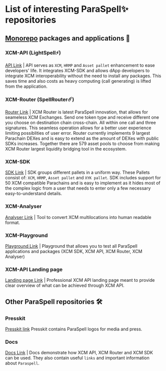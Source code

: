 # List of interesting ParaSpell✨ repositories

## [Monorepo](https://github.com/paraspell/xcm-tools/tree/main) packages and applications 🧰

### XCM-API (LightSpell⚡️)
[API Link](https://github.com/paraspell/xcm-tools/tree/main/apps/xcm-api) |
API serves as `XCM`, `HRMP` and `Asset pallet` enhancement to ease developers' life. It integrates XCM-SDK and allows dApp developers to integrate XCM interoperability without the need to install any packages. This saves time and also costs as heavy computing (call generating) is lifted from the application.

### XCM-Router (SpellRouter☄️)
[Router Link](https://github.com/paraspell/xcm-tools/tree/main/packages/xcm-router) |
XCM Router is latest ParaSpell innovation, that allows for seameless XCM Exchanges. Send one token type and receive different one you choose on destination chain cross-chain. All within one call and three signatures. This seamless operation allows for a better user experience limiting possiblities of user error. Router currently implements 9 largest Parachain DEXes and is easy to extend as the amount of DEXes with public SDKs increases. Together there are 579 asset pools to choose from making XCM Router largest liquidity bridging tool in the ecosystem.

### XCM-SDK
[SDK Link](https://github.com/paraspell/xcm-tools/tree/main/packages/sdk) |
SDK groups different pallets in a uniform way. These Pallets consist of: `XCM`, `HRMP`, `Asset pallet` and `XYK pallet`. SDK includes support for 50 XCM compatible Parachains and is easy to implement as it hides most of the complex logic from a user that needs to enter only a few necessary easy-to-understand details.

### XCM-Analyser
[Analyser Link](https://github.com/paraspell/xcm-tools/tree/main/packages/xcm-analyser) | Tool to convert XCM multilocations into human readable format.

### XCM-Playground
[Playground Link](https://github.com/paraspell/xcm-tools/tree/main/apps/playground) | Playground that allows you to test all ParaSpell applications and packages (XCM SDK, XCM API, XCM Router, XCM Analyser)

### XCM-API Landing page
[Landing page Link](https://github.com/paraspell/xcm-tools/tree/main/apps/landing-page) | Professional XCM API landing page meant to provide clear overview of what can be achieved through XCM API.

## Other ParaSpell repositories 🛠️

### Presskit
[Presskit link](https://github.com/paraspell/presskit)
Presskit contains ParaSpell logos for media and press.

### Docs
[Docs Link](https://github.com/paraspell/docs) | Docs demonstrate how XCM API, XCM Router and XCM SDK can be used. They also contain useful `links` and important information about `Paraspell`.

